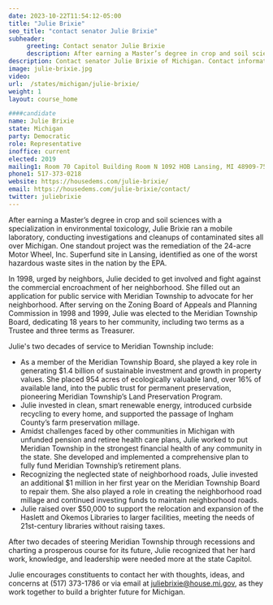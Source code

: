 ```yaml
---
date: 2023-10-22T11:54:12-05:00
title: "Julie Brixie"
seo_title: "contact senator Julie Brixie"
subheader:
     greeting: Contact senator Julie Brixie
     description: After earning a Master’s degree in crop and soil sciences with a specialization in environmental toxicology, Julie Brixie ran a mobile laboratory, conducting investigations and cleanups of contaminated sites all over Michigan.
description: Contact senator Julie Brixie of Michigan. Contact information for Julie Brixie includes email address, phone number, and mailing address.
image: julie-brixie.jpg
video:
url:  /states/michigan/julie-brixie/
weight: 1
layout: course_home

####candidate
name: Julie Brixie
state: Michigan
party: Democratic
role: Representative
inoffice: current
elected: 2019
mailing1: Room 70 Capitol Building Room N 1092 HOB Lansing, MI 48909-7514
phone1: 517-373-0218
website: https://housedems.com/julie-brixie/
email: https://housedems.com/julie-brixie/contact/
twitter: juliebrixie
---
```


After earning a Master’s degree in crop and soil sciences with a specialization in environmental toxicology, Julie Brixie ran a mobile laboratory, conducting investigations and cleanups of contaminated sites all over Michigan. One standout project was the remediation of the 24-acre Motor Wheel, Inc. Superfund site in Lansing, identified as one of the worst hazardous waste sites in the nation by the EPA.

In 1998, urged by neighbors, Julie decided to get involved and fight against the commercial encroachment of her neighborhood. She filled out an application for public service with Meridian Township to advocate for her neighborhood. After serving on the Zoning Board of Appeals and Planning Commission in 1998 and 1999, Julie was elected to the Meridian Township Board, dedicating 18 years to her community, including two terms as a Trustee and three terms as Treasurer.

Julie's two decades of service to Meridian Township include:

- As a member of the Meridian Township Board, she played a key role in generating $1.4 billion of sustainable investment and growth in property values. She placed 954 acres of ecologically valuable land, over 16% of available land, into the public trust for permanent preservation, pioneering Meridian Township’s Land Preservation Program.
- Julie invested in clean, smart renewable energy, introduced curbside recycling to every home, and supported the passage of Ingham County’s farm preservation millage.
- Amidst challenges faced by other communities in Michigan with unfunded pension and retiree health care plans, Julie worked to put Meridian Township in the strongest financial health of any community in the state. She developed and implemented a comprehensive plan to fully fund Meridian Township’s retirement plans.
- Recognizing the neglected state of neighborhood roads, Julie invested an additional $1 million in her first year on the Meridian Township Board to repair them. She also played a role in creating the neighborhood road millage and continued investing funds to maintain neighborhood roads.
- Julie raised over $50,000 to support the relocation and expansion of the Haslett and Okemos Libraries to larger facilities, meeting the needs of 21st-century libraries without raising taxes.

After two decades of steering Meridian Township through recessions and charting a prosperous course for its future, Julie recognized that her hard work, knowledge, and leadership were needed more at the state Capitol.

Julie encourages constituents to contact her with thoughts, ideas, and concerns at (517) 373-1786 or via email at juliebrixie@house.mi.gov, as they work together to build a brighter future for Michigan.
